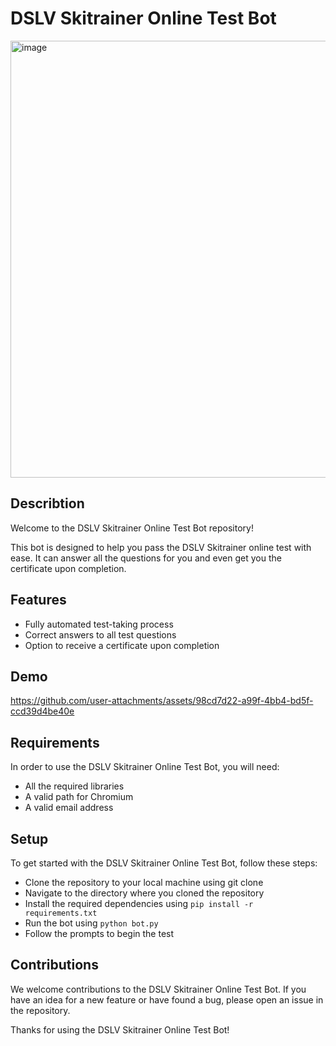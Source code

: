 # DSLV Skitrainer Online Test Bot

<img width="699" alt="image" src="https://user-images.githubusercontent.com/74594229/210157464-b07dc7a5-48a0-48e6-baf5-c23ba3a43c70.png">

## Describtion

Welcome to the DSLV Skitrainer Online Test Bot repository!

This bot is designed to help you pass the DSLV Skitrainer online test with ease. It can answer all the questions for you and even get you the certificate upon completion.

## Features

- Fully automated test-taking process
- Correct answers to all test questions
- Option to receive a certificate upon completion

## Demo

https://github.com/user-attachments/assets/98cd7d22-a99f-4bb4-bd5f-ccd39d4be40e


## Requirements

In order to use the DSLV Skitrainer Online Test Bot, you will need:

- All the required libraries
- A valid path for Chromium
- A valid email address

## Setup

To get started with the DSLV Skitrainer Online Test Bot, follow these steps:

- Clone the repository to your local machine using git clone
- Navigate to the directory where you cloned the repository
- Install the required dependencies using `pip install -r requirements.txt`
- Run the bot using `python bot.py`
- Follow the prompts to begin the test

## Contributions

We welcome contributions to the DSLV Skitrainer Online Test Bot. If you have an idea for a new feature or have found a bug, please open an issue in the repository.

Thanks for using the DSLV Skitrainer Online Test Bot!
